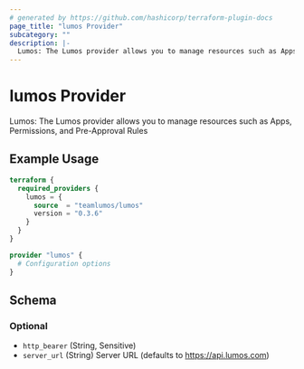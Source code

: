 ```yaml
---
# generated by https://github.com/hashicorp/terraform-plugin-docs
page_title: "lumos Provider"
subcategory: ""
description: |-
  Lumos: The Lumos provider allows you to manage resources such as Apps, Permissions, and Pre-Approval Rules
---
```


# lumos Provider

Lumos: The Lumos provider allows you to manage resources such as Apps, Permissions, and Pre-Approval Rules

## Example Usage

```terraform
terraform {
  required_providers {
    lumos = {
      source  = "teamlumos/lumos"
      version = "0.3.6"
    }
  }
}

provider "lumos" {
  # Configuration options
}
```

<!-- schema generated by tfplugindocs -->
## Schema

### Optional
- `http_bearer` (String, Sensitive)
- `server_url` (String) Server URL (defaults to https://api.lumos.com)
